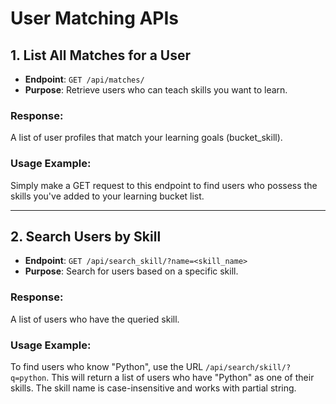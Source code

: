 # User Matching APIs



## 1. List All Matches for a User

- **Endpoint**: `GET /api/matches/`
- **Purpose**: Retrieve users who can teach skills you want to learn.

### Response:
A list of user profiles that match your learning goals (bucket_skill).

### Usage Example:
Simply make a GET request to this endpoint to find users who possess the skills you've added to your learning bucket list.

---

## 2. Search Users by Skill

- **Endpoint**: `GET /api/search_skill/?name=<skill_name>`
- **Purpose**: Search for users based on a specific skill.

### Response:
A list of users who have the queried skill.

### Usage Example:
To find users who know "Python", use the URL `/api/search/skill/?q=python`. This will return a list of users who have "Python" as one of their skills.
The skill name is case-insensitive and works with partial string.
